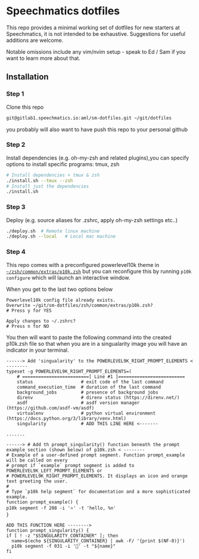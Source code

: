 # Speechmatics dotfiles

This repo provides a minimal working set of dotfiles for new starters at Speechmatics, it is not intended to be exhaustive. Suggestions for useful additions are welcome.

Notable omissions include any vim/nvim setup - speak to Ed / Sam if you want to learn more about that.

## Installation

### Step 1
Clone this repo
```bash
git@gitlab1.speechmatics.io:aml/sm-dotfiles.git ~/git/dotfiles
```
you probably will also want to have push this repo to your personal github

### Step 2
Install dependencies (e.g. oh-my-zsh and related plugins),you can specify options to install specific programs: tmux, zsh
```bash
# Install dependencies + tmux & zsh
./install.sh --tmux --zsh
# Install just the dependencies
./install.sh
```

### Step 3
Deploy (e.g. source aliases for .zshrc, apply oh-my-zsh settings etc..)
```bash
./deploy.sh  # Remote linux machine
./deploy.sh --local   # Local mac machine
```

### Step 4
This repo comes with a preconfigured powerlevel10k theme in [`~/zsh/common/extras/p10k.zsh`](./zsh/common/extras/p10k.zsh) but you can reconfigure this by running `p10k configure` which will launch an interactive window.

When you get to the last two options below
```
Powerlevel10k config file already exists.
Overwrite ~/git/sm-dotfiles/zsh/common/extras/p10k.zsh?
# Press y for YES

Apply changes to ~/.zshrc?
# Press n for NO 
```

You then will want to paste the following command into the created p10k.zsh file so that when you are in a singualarity image you will have an indicator in your terminal.

```
------> Add 'singualarity' to the POWERLEVEL9K_RIGHT_PROMPT_ELEMENTS < --------
typeset -g POWERLEVEL9K_RIGHT_PROMPT_ELEMENTS=(
    # =========================[ Line #1 ]=========================
    status                  # exit code of the last command
    command_execution_time  # duration of the last command
    background_jobs         # presence of background jobs
    direnv                  # direnv status (https://direnv.net/)
    asdf                    # asdf version manager (https://github.com/asdf-vm/asdf)
    virtualenv              # python virtual environment (https://docs.python.org/3/library/venv.html)
    singularity             # ADD THIS LINE HERE <-------

.......

------> # Add th prompt_singularity() function beneath the prompt example section (shown below) of p10k.zsh < --------
# Example of a user-defined prompt segment. Function prompt_example will be called on every
# prompt if `example` prompt segment is added to POWERLEVEL9K_LEFT_PROMPT_ELEMENTS or
# POWERLEVEL9K_RIGHT_PROMPT_ELEMENTS. It displays an icon and orange text greeting the user.
#
# Type `p10k help segment` for documentation and a more sophisticated example.
function prompt_example() {
p10k segment -f 208 -i '⭐' -t 'hello, %n'
}

ADD THIS FUNCTION HERE --------> 
function prompt_singularity() {
if [ ! -z "$SINGULARITY_CONTAINER" ]; then
  name=$(echo ${SINGULARITY_CONTAINER} | awk -F/ '{print $(NF-0)}')
  p10k segment -f 031 -i '💫' -t "${name}"
fi
  
```